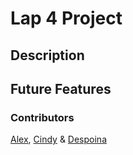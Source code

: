 # Lap 4 Project

## Description

## Future Features

### Contributors

[Alex](https://github.com/AKP-13), [Cindy](https://github.com/cindywfeng) & [Despoina](https://github.com/despinaki)